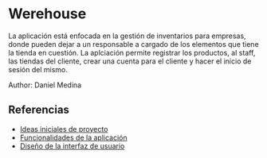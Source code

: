 # Werehouse

La aplicación está enfocada en la gestión de inventarios para empresas, donde pueden dejar a un responsable a cargado de los elementos que tiene la tienda en cuestión. La aplciación permite registrar los productos, al staff, las tiendas del cliente, crear una cuenta para el cliente y hacer el inicio de sesión del mismo.

Author: Daniel Medina

## Referencias

- [Ideas iniciales de proyecto](docs/ideas.md)
- [Funcionalidades de la aplicación](docs/funcionalidades.md)
- [Diseño de la interfaz de usuario](docs/ui.md)
